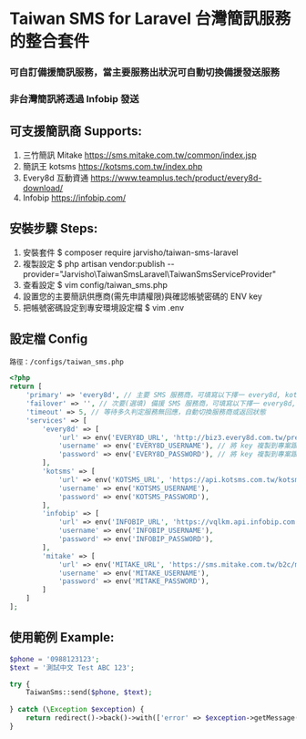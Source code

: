 # Taiwan SMS for Laravel 台灣簡訊服務的整合套件
### 可自訂備援簡訊服務，當主要服務出狀況可自動切換備援發送服務
### 非台灣簡訊將透過 Infobip 發送
## 可支援簡訊商 Supports:
1. 三竹簡訊 Mitake https://sms.mitake.com.tw/common/index.jsp
2. 簡訊王 kotsms https://kotsms.com.tw/index.php
3. Every8d 互動資通 https://www.teamplus.tech/product/every8d-download/
4. Infobip https://infobip.com/ 

## 安裝步驟 Steps:
1. 安裝套件 $ composer require jarvisho/taiwan-sms-laravel
2. 複製設定 $ php artisan vendor:publish --provider="Jarvisho\TaiwanSmsLaravel\TaiwanSmsServiceProvider"
3. 查看設定 $ vim config/taiwan_sms.php
4. 設置您的主要簡訊供應商(需先申請權限)與確認帳號密碼的 ENV key 
5. 把帳號密碼設定到專安環境設定檔 $ vim .env

## 設定檔 Config
`路徑：/configs/taiwan_sms.php`
```php
<?php
return [
    'primary' => 'every8d', // 主要 SMS 服務商，可填寫以下擇一 every8d, kotsms, mitake, infobip
    'failover' => '', // 次要(選填) 備援 SMS 服務商，可填寫以下擇一 every8d, kotsms, mitake, infobip
    'timeout' => 5, // 等待多久判定服務無回應，自動切換服務商或返回狀態
    'services' => [
        'every8d' => [
            'url' => env('EVERY8D_URL', 'http://biz3.every8d.com.tw/prepaid/API21/HTTP/sendSMS.ashx?UID=%s&PWD=%s&SB=%s&MSG=%s&DEST=%s'),
            'username' => env('EVERY8D_USERNAME'), // 將 key 複製到專案跟目錄的 .env 裡面，並加上您的帳號，例如：EVERY8D_USERNAME=example2022
            'password' => env('EVERY8D_PASSWORD'), // 將 key 複製到專案跟目錄的 .env 裡面，並加上您的密碼，例如：EVERY8D_USERNAME=password2022
        ],
        'kotsms' => [
            'url' => env('KOTSMS_URL', 'https://api.kotsms.com.tw/kotsmsapi-1.php?username=%s&password=%s&dstaddr=%s&smbody=%s&response='),
            'username' => env('KOTSMS_USERNAME'),
            'password' => env('KOTSMS_PASSWORD'),
        ],
        'infobip' => [
            'url' => env('INFOBIP_URL', 'https://vqlkm.api.infobip.com'),
            'username' => env('INFOBIP_USERNAME'),
            'password' => env('INFOBIP_PASSWORD'),
        ],
        'mitake' => [
            'url' => env('MITAKE_URL', 'https://sms.mitake.com.tw/b2c/mtk/SmSend?CharsetURL=UTF-8'),
            'username' => env('MITAKE_USERNAME'),
            'password' => env('MITAKE_PASSWORD'),
        ]
    ]
];
```

## 使用範例 Example:
```php
$phone = '0988123123';
$text = '測試中文 Test ABC 123';

try {
    TaiwanSms::send($phone, $text);
    
} catch (\Exception $exception) {
    return redirect()->back()->with(['error' => $exception->getMessage()]);
}
```
